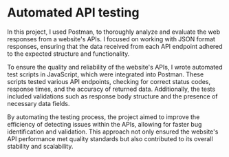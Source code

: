 # Automated API testing


In this project, I used Postman, to thoroughly analyze and evaluate the web responses from a website's APIs. I focused on working with JSON format responses, ensuring that the data received from each API endpoint adhered to the expected structure and functionality.

To ensure the quality and reliability of the website's APIs, I wrote automated test scripts in JavaScript, which were integrated into Postman. These scripts tested various API endpoints, checking for correct status codes, response times, and the accuracy of returned data. Additionally, the tests included validations such as response body structure and the presence of necessary data fields.

By automating the testing process, the project aimed to improve the efficiency of detecting issues within the APIs, allowing for faster bug identification and validation. This approach not only ensured the website's API performance met quality standards but also contributed to its overall stability and scalability.
